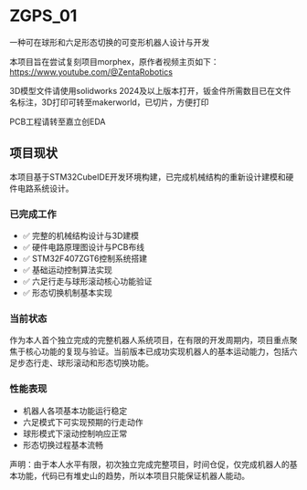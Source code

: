 # ZGPS_01
一种可在球形和六足形态切换的可变形机器人设计与开发

本项目旨在尝试复刻项目morphex，原作者视频主页如下：https://www.youtube.com/@ZentaRobotics

3D模型文件请使用solidworks 2024及以上版本打开，钣金件所需数目已在文件名标注，3D打印可转至makerworld，已切片，方便打印

PCB工程请转至嘉立创EDA

## 项目现状

本项目基于STM32CubeIDE开发环境构建，已完成机械结构的重新设计建模和硬件电路系统设计。

### 已完成工作
- ✅ 完整的机械结构设计与3D建模
- ✅ 硬件电路原理图设计与PCB布线
- ✅ STM32F407ZGT6控制系统搭建
- ✅ 基础运动控制算法实现
- ✅ 六足行走与球形滚动核心功能验证
- ✅ 形态切换机制基本实现

### 当前状态
作为本人首个独立完成的完整机器人系统项目，在有限的开发周期内，项目重点聚焦于核心功能的复现与验证。当前版本已成功实现机器人的基本运动能力，包括六足步态行走、球形滚动和形态切换功能。


### 性能表现
- 机器人各项基本功能运行稳定
- 六足模式下可实现预期的行走动作
- 球形模式下滚动控制响应正常
- 形态切换过程基本流畅



声明：由于本人水平有限，初次独立完成完整项目，时间仓促，仅完成机器人的基本功能，代码已有堆史山的趋势，所以本项目只能保证机器人能动。
